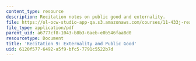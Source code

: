 ```yaml
---
content_type: resource
description: Recitation notes on public good and externality.
file: https://ol-ocw-studio-app-qa.s3.amazonaws.com/courses/11-433j-real-estate-economics-fall-2008/6120f5776492a5f9bfc57791c5522b7d_rec9_2008.pdf
file_type: application/pdf
parent_uid: a6777cf8-1043-b8b3-6aeb-e0b546faa8d0
resourcetype: Document
title: 'Recitation 9: Externality and Public Good'
uid: 6120f577-6492-a5f9-bfc5-7791c5522b7d
---
```


